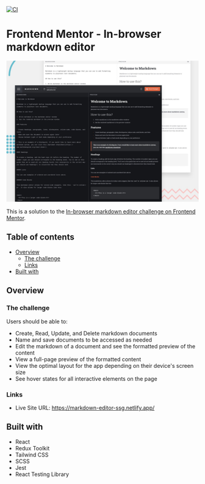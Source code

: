 [![CI](https://github.com/sumanjitsg/markdown-editor/actions/workflows/ci.yml/badge.svg?branch=main)](https://github.com/sumanjitsg/markdown-editor/actions/workflows/ci.yml)

# Frontend Mentor - In-browser markdown editor

![Design preview for the In-browser markdown editor coding challenge](./design/preview.jpg)

This is a solution to the [In-browser markdown editor challenge on Frontend Mentor](https://www.frontendmentor.io/challenges/inbrowser-markdown-editor-r16TrrQX9).

## Table of contents

- [Overview](#overview)
  - [The challenge](#the-challenge)
  - [Links](#links)
- [Built with](#built-with)

## Overview

### The challenge

Users should be able to:

- Create, Read, Update, and Delete markdown documents
- Name and save documents to be accessed as needed
- Edit the markdown of a document and see the formatted preview of the content
- View a full-page preview of the formatted content
- View the optimal layout for the app depending on their device's screen size
- See hover states for all interactive elements on the page

### Links

- Live Site URL: https://markdown-editor-ssg.netlify.app/

## Built with

- React
- Redux Toolkit
- Tailwind CSS
- SCSS
- Jest
- React Testing Library
